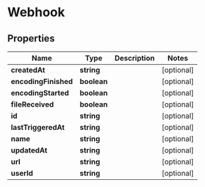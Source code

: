 
# Webhook

## Properties

Name | Type | Description | Notes
------------ | ------------- | ------------- | -------------
**createdAt** | **string** |  |  [optional]
**encodingFinished** | **boolean** |  |  [optional]
**encodingStarted** | **boolean** |  |  [optional]
**fileReceived** | **boolean** |  |  [optional]
**id** | **string** |  |  [optional]
**lastTriggeredAt** | **string** |  |  [optional]
**name** | **string** |  |  [optional]
**updatedAt** | **string** |  |  [optional]
**url** | **string** |  |  [optional]
**userId** | **string** |  |  [optional]



